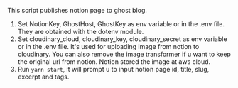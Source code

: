 This script publishes notion page to ghost blog.

1. Set NotionKey, GhostHost, GhostKey as env variable or in the .env file. 
    They are obtained with the dotenv module.
2. Set cloudinary_cloud, cloudinary_key, cloudinary_secret as env variable or in the .env file.
    It's used for uploading image from notion to cloudinary.
    You can also remove the image transformer if u want to keep the original url from notion. 
    Notion stored the image at aws cloud.
3. Run `yarn start`, it will prompt u to input notion page id, title, slug, excerpt and tags.